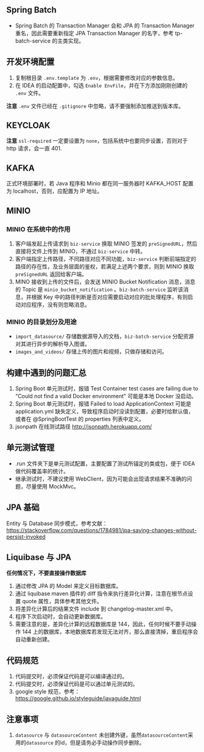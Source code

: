## Spring Batch

* Spring Batch 的 Transaction Manager 会和 JPA 的 Transaction Manager 重名，因此需要重新指定 JPA
  Transaction Manager
  的名字，参考 tp-batch-service 的主类实现。

## 开发环境配置

1. 复制根目录 `.env.template` 为 `.env`，根据需要修改对应的参数信息。
2. 在 IDEA 的启动配置中，勾选 `Enable EnvFile`，并在下方添加刚刚创建的 `.env` 文件。

**注意** `.env` 文件已经在 `.gitignore` 中忽略，请不要强制添加推送到版本库。

## KEYCLOAK

**注意** `ssl-required` 一定要设置为 `none`，包括系统中也要同步设置，否则对于 http 请求，会一直 401.

## KAFKA

正式环境部署时，若 Java 程序和 Minio 都在同一服务器时 KAFKA_HOST 配置为 localhost，否则，应配置为 IP
地址。

## MINIO

### MINIO 在系统中的作用

1. 客户端发起上传请求到 `biz-service` 换取 MINIO 签发的 `preSignedURL`，然后直接将文件上传到
   MINIO，不通过 `biz-service`
   中转。
2. 客户端指定上传路径，不同路径对应不同功能，`biz-service` 判断前端指定的路径的存在性，及业务层面的鉴权，若满足上述两个要求，则到
   MINIO 换取 `preSignedURL` 返回给客户端。
3. MINO 接收到上传的文件后，会发送 MINIO Bucket Notification 消息，消息的 Topic
   是 `minio_bucket_notification`
   。`biz-batch-service` 监听该消息，并根据 Key 中的路径判断是否对应需要启动对应的批处理程序，有则启动对应程序，没有则忽略消息。

### MINIO 的目录划分及用途

* `import_datasource/` 存储数据源导入的文档，`biz-batch-service` 分配资源对其进行异步的解析导入图谱。
* `images_and_videos/` 存储上传的图片和视频，只做存储和访问。

## 构建中遇到的问题汇总

1. Spring Boot 单元测试时，报错 Test Container test cases are failing due to "Could not find a valid
   Docker environment"
   可能是本地 Docker 没启动。
2. Spring Boot 单元测试时，报错 Failed to load ApplicationContext 可能是 application.yml
   缺失定义，导致程序启动时没读到配置，必要时给默认值，或者在
   @SpringBootTest 的 properties 列表中定义。
3. jsonpath 在线测试路径 http://jsonpath.herokuapp.com/

## 单元测试管理

* .run 文件夹下是单元测试配置，主要配置了测试所锚定的类或包，便于 IDEA 做代码覆盖率的统计。
* 继承测试时，不建议使用 WebClient，因为可能会出现请求结果不准确的问题，尽量使用 MockMvc。

## JPA 基础

Entity 与 Database
同步模式，参考文献：<https://stackoverflow.com/questions/1784981/jpa-saving-changes-without-persist-invoked>

## Liquibase 与 JPA

**任何情况下，不要直接操作数据库**

1. 通过修改 JPA 的 Model 来定义目标数据库。
2. 通过 liquibase maven 插件的 diff 指令来执行差异化计算，注意在根节点设置 quote 属性，具体参考其他文件。
3. 将差异化计算后的结果文件 include 到 changelog-master.xml 中。
4. 程序下次启动时，会自动更新数据库。
5. 需要注意的是，差异化计算的远程数据库是 144，因此，任何时候不要手动操作 144
   上的数据库，本地数据库若发现无法对齐，那么直接清掉，重启程序会自动重新创建。

## 代码规范

1. 代码提交时，必须保证代码是可以编译通过的。
2. 代码提交时，必须保证代码是可以通过单元测试的。
3. google style 规范，参考：<https://google.github.io/styleguide/javaguide.html>

## 注意事项

1. `datasource` 与 `datasourceContent` 未创建外键，虽然`datasourceContent`采用的`datasource`
   的id，但是请务必手动操作同步删除。